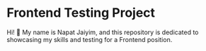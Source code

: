 # Frontend Testing Project

Hi! 👋 My name is Napat Jaiyim, and this repository is dedicated to showcasing my skills and testing for a Frontend position.
